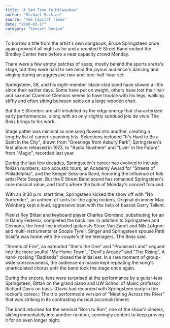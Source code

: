```yaml
---
title: "A Sad Time In Milwaukee"
author: "Michael Muckian"
source: "The Capital Times"
date: "2008-03-17"
category: "Concert Review"
---
```


To borrow a title from the artist's own songbook, Bruce Springsteen once again proved it all night as he and a reunited E Street Band rocked the Bradley Center here before a near capacity crowd Monday.

There were a few empty patches of seats, mostly behind the sports arena's stage, but they were hard to see amid the joyous audience's dancing and singing during an aggressive two-and-one-half-hour set.

Springsteen, 58, and his eight-member black-clad band have slowed a little since their earlier days. Some have put on weight, others have lost their hair and saxman Clarence Clemons seems to have trouble with his legs, walking stiffly and often sitting between solos on a large wooden chair.

But the E Streeters are still inhabited by the edgy energy that characterized early performances, along with an only slightly subdued joie de vivre The Boss brings to his work.

Stage patter was minimal as one song flowed into another, creating a lengthy list of career-spanning hits. Selections included "It's Hard to Be a Saint in the City", drawn from "Greetings from Asbury Park", Springsteen's first album released in 1973, to "Radio Nowhere" and "Livin' in the Future" from "Magic", recorded last year.

During the last few decades, Springsteen's career has evolved to include folkish numbers, solo acoustic tours, an Academy Award for "Streets of Philadelphia", and the Seeger Sessions Band, honoring the influence of folk artist Pete Seeger. But the E Street Band sound has remained Springsteen's core musical value, and that's where the bulk of Monday's concert focused.

With an 8:30 p.m. start time, Springsteen kicked the show off with "No Surrender", an anthem of sorts for the aging rockers. Original drummer Max Weinberg kept a loud, aggressive beat with the help of bassist Garry Tallent.

Pianist Roy Bittan and keyboard player Charles Giordano, substituting for an ill Danny Federici, completed the back line. In addition to Springsteen and Clemons, the front line included guitarists Steve Van Zandt and Nils Lofgren and multi-instrumentalist Soozie Tyrell. Singer and Springsteen spouse Patti Scialfa was home with the couple's three teenagers, The Boss said.

"Streets of Fire", an extended "She's the One" and "Promised Land" segued into the more soulful "My Home Town", "Devil's Arcade" and "The Rising", A hard- rocking "Badlands" closed the initial set. In a rare moment of group-wide consciousness, the audience en masse kept repeating the song's unarticulated chorus until the band took the stage once again.

During the encore, fans were surprised at the performance by a guitar-less Springsteen, Bittan on the grand piano and UW School of Music professor Richard Davis on bass. (Davis had recorded with Springsteen early in the rocker's career.) The trio performed a version of "Meeting Across the River" that was striking in its contrasting musical accomplishment.

The band returned for the seminal "Born to Run", one of the show's closers, sliding immediately into another number, seemingly content to keep proving it for an even longer night.